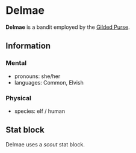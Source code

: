 # Delmae

**Delmae** is a bandit employed by the [Gilded Purse](../gilded-purse.md).

## Information

### Mental

- pronouns: she/her
- languages: Common, Elvish

### Physical

- species: elf / human

## Stat block

Delmae uses a _scout_ stat block.
